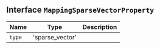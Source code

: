 ## Interface `MappingSparseVectorProperty`

| Name | Type | Description |
| - | - | - |
| `type` | 'sparse_vector' | &nbsp; |
